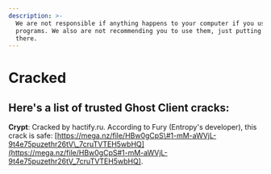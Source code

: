 ```yaml
---
description: >-
  We are not responsible if anything happens to your computer if you use these
  programs. We also are not recommending you to use them, just putting them out
  there.
---
```


# Cracked

## Here's a list of trusted Ghost Client cracks:

**Crypt**: Cracked by hactify.ru. According to Fury \(Entropy's developer\), this crack is safe: [https://mega.nz/file/HBw0gCpS\#1-mM-aWVjL-9t4e75puzethr26tV\_7cruTVTEH5wbHQ](https://mega.nz/file/HBw0gCpS#1-mM-aWVjL-9t4e75puzethr26tV_7cruTVTEH5wbHQ).



